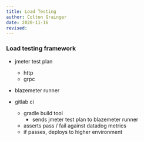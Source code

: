 ```yaml
---
title: Load Testing
author: Colton Grainger
date: 2020-11-16
revised:
---
```


### Load testing framework

- jmeter test plan
    - http 
    - grpc

- blazemeter runner

- gitlab ci
    - gradle build tool 
        - sends jmeter test plan to blazemeter runner
    - asserts pass / fail against datadog metrics
    - if passes, deploys to higher environment
